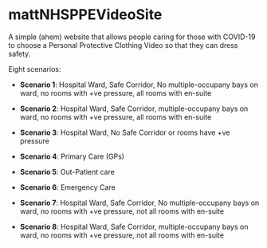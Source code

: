# mattNHSPPEVideoSite
A simple (ahem) website that allows people caring for those with COVID-19 to choose a Personal Protective Clothing Video so that they can dress safety.

Eight scenarios:

* **Scenario 1**: Hospital Ward, Safe Corridor, No multiple-occupany bays on ward, no rooms with +ve pressure, all rooms with en-suite

* **Scenario 2**: Hospital Ward, Safe Corridor, multiple-occupany bays on ward, no rooms with +ve pressure, all rooms with en-suite

* **Scenario 3**: Hospital Ward, No Safe Corridor or rooms have +ve pressure

* **Scenario 4**: Primary Care (GPs)

* **Scenario 5**: Out-Patient care

* **Scenario 6**: Emergency Care

* **Scenario 7**: Hospital Ward, Safe Corridor, No multiple-occupany bays on ward, no rooms with +ve pressure, not all rooms with en-suite

* **Scenario 8**: Hospital Ward, Safe Corridor, multiple-occupany bays on ward, no rooms with +ve pressure, not all rooms with en-suite

